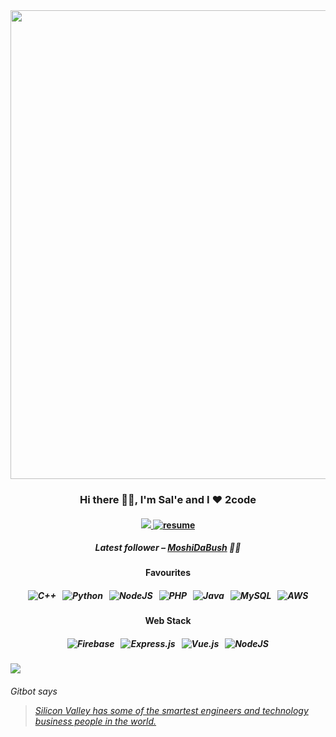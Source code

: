 <div align="center">
<img src="https://s3.gifyu.com/images/ironmonkey.gif" width="750"/>
<h3>Hi there 👋🏿, I'm <b>Sal'e</b> and I ❤️ 2code</h3>
<h4>
<a href="https://www.linkedin.com/in/malesela-chocho-49a191192/">
<img src="https://img.shields.io/badge/linkedin-%230077B5.svg?&amp;style=for-the-badge&amp;logo=linkedin&amp;logoColor=white"/>
</a>
<a href="https://resume.io/r/GbGoNfdeb">
<img alt="resume" src="https://img.shields.io/badge/-Resume-purple?style=for-the-badge"/>
</a>
</h4>
<h5>Latest follower – <a class="follower" href="https://github.com/MoshiDaBush" target="_blank">MoshiDaBush</a> 👋🏿</h5>
<h4>Favourites</h4>
<h5>
<img alt="C++" src="https://img.shields.io/badge/c++-%2300599C.svg?&amp;style=for-the-badge&amp;logo=c%2B%2B&amp;ogoColor=white"/>  
   <img alt="Python" src="https://img.shields.io/badge/python-%2314354C.svg?&amp;style=for-the-badge&amp;logo=python&amp;logoColor=white"/>  
   <img alt="NodeJS" src="https://img.shields.io/badge/node.js-%2343853D.svg?&amp;style=for-the-badge&amp;logo=node.js&amp;logoColor=white"/>  
   <img alt="PHP" src="https://img.shields.io/badge/php-%23777BB4.svg?&amp;style=for-the-badge&amp;logo=php&amp;logoColor=white"/>  
   <img alt="Java" src="https://img.shields.io/badge/java-%23ED8B00.svg?&amp;style=for-the-badge&amp;logo=java&amp;logoColor=white"/>  
   <img alt="MySQL" src="https://img.shields.io/badge/mysql-%2300f.svg?&amp;style=for-the-badge&amp;logo=mysql&amp;logoColor=white"/>  
   <img alt="AWS" src="https://img.shields.io/badge/AWS-%23FF9900.svg?&amp;style=for-the-badge&amp;logo=amazon-aws&amp;logoColor=white"/>
</h5>
<h4>Web Stack</h4>
<h5>
<img alt="Firebase" src="https://img.shields.io/badge/firebase-%23039BE5.svg?&amp;style=for-the-badge&amp;logo=firebase"/>  
   <img alt="Express.js" src="https://img.shields.io/badge/express.js-%23404d59.svg?&amp;style=for-the-badge"/>  
   <img alt="Vue.js" src="https://img.shields.io/badge/vuejs-%2335495e.svg?&amp;style=for-the-badge&amp;logo=vue.js&amp;logoColor=%234FC08D"/>  
   <img alt="NodeJS" src="https://img.shields.io/badge/node.js-%2343853D.svg?&amp;style=for-the-badge&amp;logo=node.js&amp;logoColor=white"/>
</h5>
</div>

![](https://visitor-badge.glitch.me/badge?page_id=mchocho.mchocho)
<h6>
  Gitbot says <blockquote class="magic-quote"><a href="https://www.brainyquote.com/quotes/elon_musk_425631?src=t_technology">

Silicon Valley has some of the smartest engineers and technology business people in the world.


</a></blockquote>
</h6>

